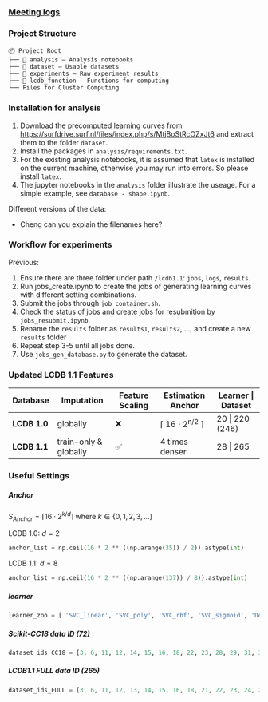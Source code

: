 ### [Meeting logs](https://docs.google.com/document/d/1xjjYc7_MNnJEzLUTAif8uPNqt820LsviWb5zdeDC79U/edit?usp=sharing)

### Project Structure
```
📦 Project Root
├── 📂 analysis — Analysis notebooks
├── 📂 dataset — Usable datasets 
├── 📂 experiments — Raw experiment results
├── 📂 lcdb_function — Functions for computing
└── Files for Cluster Computing
```

### Installation for analysis

1. Download the precomputed learning curves from https://surfdrive.surf.nl/files/index.php/s/MtjBoStRcOZxJt6 and extract them to the folder `dataset`.
2. Install the packages in `analysis/requirements.txt`. 
3. For the existing analysis notebooks, it is assumed that `latex` is installed on the current machine, otherwise you may run into errors. So please install `latex`.
4. The jupyter notebooks in the `analysis` folder illustrate the useage. For a simple example, see `database - shape.ipynb`.

Different versions of the data:
- Cheng can you explain the filenames here? 

### Workflow for experiments
Previous: 
1. Ensure there are three folder under path `/lcdb1.1`: `jobs`, `logs`, `results`. 
2. Run jobs_create.ipynb to create the jobs of generating learning curves with different setting combinations. 
3. Submit the jobs through `job_container.sh`. 
4. Check the status of jobs and create jobs for resubmition by `jobs_resubmit.ipynb`. 
5. Rename the `results` folder as `results1`, `results2`, ..., and create a new `results` folder
6. Repeat step 3-5 until all jobs done. 
7. Use `jobs_gen_database.py` to generate the dataset. 

### Updated LCDB 1.1 Features 
| Database   | Imputation               | Feature Scaling | Estimation Anchor               | Learner \| Dataset  |
|------------|--------------------------|-----------------|---------------------------------|----------------------|
| **LCDB 1.0**  | globally                 | ❌              | ⌈ 16 ⋅ 2<sup>n/2</sup> ⌉               | 20 \| 220 (246) |
| **LCDB 1.1**  | train-only & globally   | ✅              | 4 times denser                 | 28 \| 265            |
### Useful Settings
##### Anchor
$S_{Anchor} = \lceil 16 \cdot 2^{k/d} \rceil$ where $k \in \{0, 1, 2, 3, ...\}$

LCDB 1.0: $d = 2$
```python
anchor_list = np.ceil(16 * 2 ** ((np.arange(35)) / 2)).astype(int)
```
LCDB 1.1: $d = 8$
```python
anchor_list = np.ceil(16 * 2 ** ((np.arange(137)) / 8)).astype(int)
```

##### learner
```python
learner_zoo = [ 'SVC_linear', 'SVC_poly', 'SVC_rbf', 'SVC_sigmoid', 'Decision Trees', 'ExtraTrees','LogisticRegression', 'PassiveAggressive', 'Perceptron', 'RidgeClassifier', 'SGDClassifier', 'MLP', 'LDA', 'QDA', 'BernoulliNB', 'MultinomialNB', 'ComplementNB', 'GaussianNB','KNN', 'NearestCentroid', 'ens.ExtraTrees', 'ens.RandomForest', 'ens.GradientBoosting','DummyClassifier']

```

##### Scikit-CC18 data ID (72)
```python
dataset_ids_CC18 = [3, 6, 11, 12, 14, 15, 16, 18, 22, 23, 28, 29, 31, 32, 37, 38, 44, 46, 50, 54, 151, 182, 188, 300, 307, 458, 469, 554, 1049, 1050, 1053, 1063, 1067, 1068, 1461, 1462, 1464, 1468, 1475, 1478, 1480, 1485, 1486, 1487, 1489, 1494, 1497, 1501, 1510, 1590, 4134, 4534, 4538, 6332, 23381, 23517, 40499, 40668, 40670, 40701, 40923, 40927, 40966, 40975, 40978, 40979, 40982, 40983, 40984, 40994, 40996, 41027]
```
##### LCDB1.1 FULL data ID (265)
```python
dataset_ids_FULL = [3, 6, 11, 12, 13, 14, 15, 16, 18, 21, 22, 23, 24, 26, 28, 29, 30, 31, 32, 36, 37, 38, 44, 46, 50, 54, 55, 57, 60, 61, 151, 179, 180, 181, 182, 184, 185, 188, 201, 273, 293, 299, 300, 307, 336, 346, 351, 354, 357, 380, 389, 390, 391, 392, 393, 395, 396, 398, 399, 401, 446, 458, 469, 554, 679, 715, 718, 720, 722, 723, 727, 728, 734, 735, 737, 740, 741, 743, 751, 752, 761, 772, 797, 799, 803, 806, 807, 813, 816, 819, 821, 822, 823, 833, 837, 843, 845, 846, 847, 849, 866, 871, 881, 897, 901, 903, 904, 910, 912, 913, 914, 917, 923, 930, 934, 953, 958, 959, 962, 966, 971, 976, 977, 978, 979, 980, 991, 993, 995, 1000, 1002, 1018, 1019, 1020, 1021, 1036, 1040, 1041, 1042, 1049, 1050, 1053, 1056, 1063, 1067, 1068, 1069, 1083, 1084, 1085, 1086, 1087, 1088, 1116, 1119, 1120, 1128, 1130, 1134, 1138, 1139, 1142, 1146, 1161, 1166, 1216, 1233, 1235, 1236, 1441, 1448, 1450, 1457, 1461, 1462, 1464, 1465, 1468, 1475, 1477, 1478, 1479, 1480, 1483, 1485, 1486, 1487, 1488, 1489, 1494, 1497, 1499, 1501, 1503, 1509, 1510, 1515, 1566, 1567, 1575, 1590, 1592, 1597, 4134, 4135, 4137, 4534, 4538, 4541, 6332, 23381, 23512, 23517, 40498, 40499, 40664, 40668, 40670, 40672, 40677, 40685, 40687, 40701, 40713, 40900, 40910, 40923, 40927, 40966, 40971, 40975, 40978, 40979, 40981, 40982, 40983, 40984, 40994, 40996, 41027, 41142, 41143, 41144, 41145, 41146, 41150, 41156, 41157, 41158, 41159, 41161, 41163, 41164, 41165, 41166, 41167, 41168, 41169, 41228, 41972, 42734, 42742, 42769, 42809, 42810]

```
